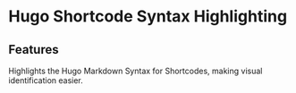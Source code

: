 # Hugo Shortcode Syntax Highlighting  

## Features  
Highlights the Hugo Markdown Syntax for Shortcodes, making visual identification easier.